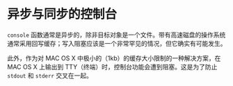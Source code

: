 # 异步与同步的控制台

`console` 函数通常是异步的，除非目标对象是一个文件。带有高速磁盘的操作系统通常采用回写缓存；写入阻塞应该是一个非常罕见的情况，但它确实有可能发生。

此外，作为对 MAC OS X 中极小的（1kb）的缓存大小限制的一种解决方案，在 MAC OS X 上输出到 TTY（终端）时，控制台功能会遭到阻塞。这是为了防止 `stdout` 和 `stderr` 交叉在一起。